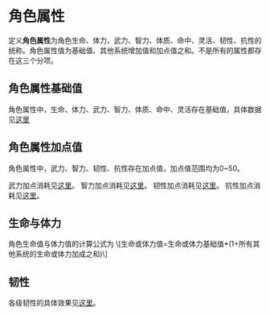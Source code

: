 # 角色属性

定义**角色属性**为角色生命、体力、武力、智力、体质、命中、灵活、韧性、抗性的统称。角色属性值为基础值、其他系统增加值和加点值之和。不是所有的属性都存在这三个分项。

## 角色属性基础值

角色属性中，生命、体力、武力、智力、体质、命中、灵活存在基础值，具体数据见[这里](角色属性基础值.md)

## 角色属性加点值

角色属性中，武力、智力、韧性、抗性存在加点值，加点值范围均为0~50。

武力加点消耗见[这里](武力加点消耗表.md)。
智力加点消耗见[这里](智力加点消耗表.md)。
韧性加点消耗见[这里](韧性加点消耗表.md)。
抗性加点消耗见[这里](抗性加点消耗表.md)。

## 生命与体力

角色生命值与体力值的计算公式为
\\[生命或体力值=生命或体力基础值*(1+所有其他系统的生命或体力加成之和)\\]

## 韧性

各级韧性的具体效果见[这里](韧性效果表.md)。
